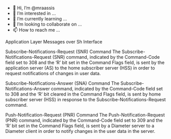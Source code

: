 - 👋 Hi, I’m @mraassis
- 👀 I’m interested in ...
- 🌱 I’m currently learning ...
- 💞️ I’m looking to collaborate on ...
- 📫 How to reach me ...

<!---
mraassis/mraassis is a ✨ special ✨ repository because its `README.md` (this file) appears on your GitHub profile.
You can click the Preview link to take a look at your changes.
--->




Application Layer Messages over Sh Interface

Subscribe-Notifications-Request (SNR) Command
The Subscribe-Notifications-Request (SNR) command, indicated by the Command-Code field set to 308 and the ‘R’ bit
set in the Command Flags field, is sent by the application server (AS) to the home subscriber server (HSS) in order to request notifications of
changes in user data. 

Subscribe-Notifications-Answer (SNA) Command
The Subscribe-Notifications-Answer command, indicated by the Command-Code field set to 308 and the ‘R’ bit cleared
in the Command Flags field, is sent by home subscriber server (HSS) in response to the Subscribe-Notifications-Request command. 


Push-Notification-Request (PNR) Command
The Push-Notification-Request (PNR) command, indicated by the Command-Code field set to 309 and the ‘R’ bit set in
the Command Flags field, is sent by a Diameter server to a Diameter client in order to notify changes in the user data in
the server. 
